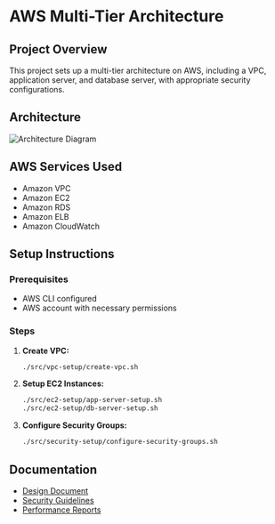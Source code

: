 # AWS Multi-Tier Architecture

## Project Overview
This project sets up a multi-tier architecture on AWS, including a VPC, application server, and database server, with appropriate security configurations.

## Architecture
![Architecture Diagram](architecture-diagram.png)

## AWS Services Used
- Amazon VPC
- Amazon EC2
- Amazon RDS
- Amazon ELB
- Amazon CloudWatch

## Setup Instructions
### Prerequisites
- AWS CLI configured
- AWS account with necessary permissions

### Steps
1. **Create VPC:**
    ```sh
    ./src/vpc-setup/create-vpc.sh
    ```
2. **Setup EC2 Instances:**
    ```sh
    ./src/ec2-setup/app-server-setup.sh
    ./src/ec2-setup/db-server-setup.sh
    ```
3. **Configure Security Groups:**
    ```sh
    ./src/security-setup/configure-security-groups.sh
    ```

## Documentation
- [Design Document](docs/design-doc.md)
- [Security Guidelines](docs/security-guidelines.md)
- [Performance Reports](docs/performance-reports/)
